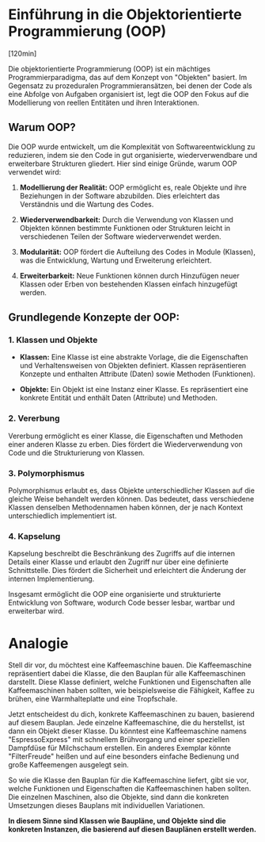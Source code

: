 # Einführung in die Objektorientierte Programmierung (OOP)
[120min]

Die objektorientierte Programmierung (OOP) ist ein mächtiges Programmierparadigma, das auf dem Konzept von "Objekten" basiert. Im Gegensatz zu prozeduralen Programmieransätzen, bei denen der Code als eine Abfolge von Aufgaben organisiert ist, legt die OOP den Fokus auf die Modellierung von reellen Entitäten und ihren Interaktionen.

## Warum OOP?

Die OOP wurde entwickelt, um die Komplexität von Softwareentwicklung zu reduzieren, indem sie den Code in gut organisierte, wiederverwendbare und erweiterbare Strukturen gliedert. Hier sind einige Gründe, warum OOP verwendet wird:

1. **Modellierung der Realität:** OOP ermöglicht es, reale Objekte und ihre Beziehungen in der Software abzubilden. Dies erleichtert das Verständnis und die Wartung des Codes.

2. **Wiederverwendbarkeit:** Durch die Verwendung von Klassen und Objekten können bestimmte Funktionen oder Strukturen leicht in verschiedenen Teilen der Software wiederverwendet werden.

3. **Modularität:** OOP fördert die Aufteilung des Codes in Module (Klassen), was die Entwicklung, Wartung und Erweiterung erleichtert.

4. **Erweiterbarkeit:** Neue Funktionen können durch Hinzufügen neuer Klassen oder Erben von bestehenden Klassen einfach hinzugefügt werden.

## Grundlegende Konzepte der OOP:

### 1. Klassen und Objekte

- **Klassen:** Eine Klasse ist eine abstrakte Vorlage, die die Eigenschaften und Verhaltensweisen von Objekten definiert. Klassen repräsentieren Konzepte und enthalten Attribute (Daten) sowie Methoden (Funktionen).

- **Objekte:** Ein Objekt ist eine Instanz einer Klasse. Es repräsentiert eine konkrete Entität und enthält Daten (Attribute) und Methoden.

### 2. Vererbung

Vererbung ermöglicht es einer Klasse, die Eigenschaften und Methoden einer anderen Klasse zu erben. Dies fördert die Wiederverwendung von Code und die Strukturierung von Klassen.

### 3. Polymorphismus

Polymorphismus erlaubt es, dass Objekte unterschiedlicher Klassen auf die gleiche Weise behandelt werden können. Das bedeutet, dass verschiedene Klassen denselben Methodennamen haben können, der je nach Kontext unterschiedlich implementiert ist.

### 4. Kapselung

Kapselung beschreibt die Beschränkung des Zugriffs auf die internen Details einer Klasse und erlaubt den Zugriff nur über eine definierte Schnittstelle. Dies fördert die Sicherheit und erleichtert die Änderung der internen Implementierung.

Insgesamt ermöglicht die OOP eine organisierte und strukturierte Entwicklung von Software, wodurch Code besser lesbar, wartbar und erweiterbar wird.


# Analogie

Stell dir vor, du möchtest eine Kaffeemaschine bauen. Die Kaffeemaschine repräsentiert dabei die Klasse, die den Bauplan für alle Kaffeemaschinen darstellt. Diese Klasse definiert, welche Funktionen und Eigenschaften alle Kaffeemaschinen haben sollten, wie beispielsweise die Fähigkeit, Kaffee zu brühen, eine Warmhalteplatte und eine Tropfschale.

Jetzt entscheidest du dich, konkrete Kaffeemaschinen zu bauen, basierend auf diesem Bauplan. Jede einzelne Kaffeemaschine, die du herstellst, ist dann ein Objekt dieser Klasse. Du könntest eine Kaffeemaschine namens "EspressoExpress" mit schnellem Brühvorgang und einer speziellen Dampfdüse für Milchschaum erstellen. Ein anderes Exemplar könnte "FilterFreude" heißen und auf eine besonders einfache Bedienung und große Kaffeemengen ausgelegt sein.

So wie die Klasse den Bauplan für die Kaffeemaschine liefert, gibt sie vor, welche Funktionen und Eigenschaften die Kaffeemaschinen haben sollten. Die einzelnen Maschinen, also die Objekte, sind dann die konkreten Umsetzungen dieses Bauplans mit individuellen Variationen.

**In diesem Sinne sind Klassen wie Baupläne, und Objekte sind die konkreten Instanzen, die basierend auf diesen Bauplänen erstellt werden.**